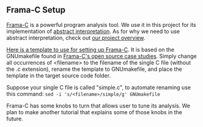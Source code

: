 ## Frama-C Setup

[Frama-C](https://frama-c.com/) is a powerful program analysis tool. We use it in this project for its implementation of [abstract interpretation](https://www.di.ens.fr/~cousot/AI/IntroAbsInt.html). As for why we need to use abstract interpretation, check out [our project overview](README.md).

[Here is a template to use for setting up Frama-C](GNUmakefile_template). It is based on the GNUmakefile found in [Frama-C's open source case studies](https://git.frama-c.com/pub/open-source-case-studies). Simply change all occurrences of \<filename\> to the filename of the single C file (without the .c extension), rename the template to GNUmakefile, and place the template in the target source code folder.

Suppose your single C file is called "simple.c", to automate renaming use this command: `sed -i 's/<filename>/simple/g' GNUmakefile`

Frama-C has some knobs to turn that allows user to tune its analysis. We plan to make another tutorial that explains some of those knobs in the future.  
